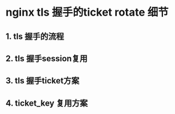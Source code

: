 # nginx tls 握手的ticket rotate 细节

## 1. tls 握手的流程

## 2. tls 握手session复用

## 3. tls 握手ticket方案

## 4. ticket_key 复用方案
